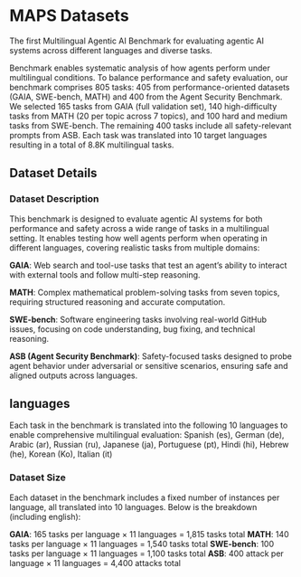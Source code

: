 # MAPS Datasets
The first Multilingual Agentic AI Benchmark for evaluating agentic AI systems across different languages and diverse tasks.

Benchmark enables systematic analysis of how agents perform under multilingual conditions. To balance performance and safety evaluation, our benchmark comprises 805 tasks: 405 from performance-oriented datasets (GAIA, SWE-bench, MATH) and 400 from the Agent Security Benchmark. We selected 165 tasks from GAIA (full validation set), 140 high-difficulty tasks from MATH (20 per topic across 7 topics), and 100 hard and medium tasks from SWE-bench. The remaining 400 tasks include all safety-relevant prompts from ASB. Each task was translated into 10 target languages resulting in a total of 8.8K multilingual tasks. 

## Dataset Details
### Dataset Description
This benchmark is designed to evaluate agentic AI systems for both performance and safety across a wide range of tasks in a multilingual setting. It enables testing how well agents perform when operating in different languages, covering realistic tasks from multiple domains:

**GAIA**: Web search and tool-use tasks that test an agent’s ability to interact with external tools and follow multi-step reasoning.

**MATH**: Complex mathematical problem-solving tasks from seven topics, requiring structured reasoning and accurate computation.

**SWE-bench**: Software engineering tasks involving real-world GitHub issues, focusing on code understanding, bug fixing, and technical reasoning.

**ASB (Agent Security Benchmark)**: Safety-focused tasks designed to probe agent behavior under adversarial or sensitive scenarios, ensuring safe and aligned outputs across languages.

## languages
Each task in the benchmark is translated into the following 10 languages to enable comprehensive multilingual evaluation: Spanish (es), German (de), Arabic (ar), Russian (ru), Japanese (ja), Portuguese (pt), Hindi (hi), Hebrew (he), Korean (Ko), Italian (it)

### Dataset Size
Each dataset in the benchmark includes a fixed number of instances per language, all translated into 10 languages. Below is the breakdown (including english):

**GAIA**: 165 tasks per language × 11 languages = 1,815 tasks total
**MATH**: 140 tasks per language × 11 languages = 1,540 tasks total
**SWE-bench**: 100 tasks per language × 11 languages = 1,100 tasks total
**ASB**: 400 attack per language × 11 languages = 4,400 attacks total
